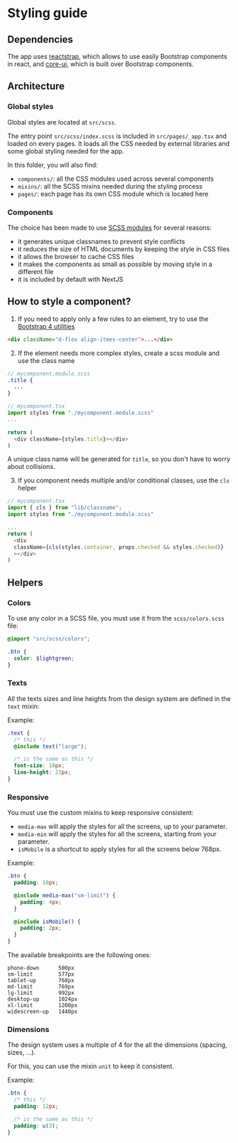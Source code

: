 # Styling guide

## Dependencies

The app uses [reactstrap](https://github.com/reactstrap/reactstrap), which allows to use easily Bootstrap components in react, and [core-ui](https://github.com/coreui/coreui), which is built over Bootstrap components.

## Architecture

### Global styles

Global styles are located at `src/scss`.

The entry point `src/scss/index.scss` is included in `src/pages/_app.tsx` and loaded on every pages.
It loads all the CSS needed by external libraries and some global styling needed for the app.

In this folder, you will also find:

- `components/`: all the CSS modules used across several components
- `mixins/`: all the SCSS mixins needed during the styling process
- `pages/`: each page has its own CSS module which is located here

### Components

The choice has been made to use [SCSS modules](https://create-react-app.dev/docs/adding-a-css-modules-stylesheet/) for several reasons:

- it generates unique classnames to prevent style conflicts
- it reduces the size of HTML documents by keeping the style in CSS files
- it allows the browser to cache CSS files
- it makes the components as small as possible by moving style in a different file
- it is included by default with NextJS

## How to style a component?

1. If you need to apply only a few rules to an element, try to use the [Bootstrap 4 utilities](https://getbootstrap.com/docs/4.0/utilities)

```html
<div className="d-flex align-itmes-center">...</div>
```

2. If the element needs more complex styles, create a scss module and use the class name

```scss
// mycomponent.module.scss
.title {
  ...
}
```

```js
// mycomponent.tsx
import styles from "./mycomponent.module.scss"
...

return (
  <div className={styles.title}></div>
)
```

A unique class name will be generated for `title`, so you don't have to worry about collisions.

3. If you component needs multiple and/or conditional classes, use the `cls` helper

```js
// mycomponent.tsx
import { cls } from "lib/classname";
import styles from "./mycomponent.module.scss"

...
return (
  <div
  className={cls(styles.container, props.checked && styles.checked)}
  ></div>
)
```

## Helpers

### Colors

To use any color in a SCSS file, you must use it from the `scss/colors.scss` file:

```scss
@import "src/scss/colors";

.btn {
  color: $lightgreen;
}
```

### Texts

All the texts sizes and line heights from the design system are defined in the `text` mixin:

Example:

```scss
.text {
  /* this */
  @include text("large");

  /* is the same as this */
  font-size: 18px;
  line-height: 23px;
}
```

### Responsive

You must use the custom mixins to keep responsive consistent:

- `media-max` will apply the styles for all the screens, up to your parameter.
- `media-min` will apply the styles for all the screens, starting from your parameter.
- `isMobile` is a shortcut to apply styles for all the screens below 768px.

Example:

```scss
.btn {
  padding: 10px;

  @include media-max("sm-limit") {
    padding: 4px;
  }

  @include isMobile() {
    padding: 2px;
  }
}
```

The available breakpoints are the following ones:

```
phone-down      500px
sm-limit        577px
tablet-up       768px
md-limit        769px
lg-limit        992px
desktop-up      1024px
xl-limit        1200px
widescreen-up   1440px
```

### Dimensions

The design system uses a multiple of 4 for the all the dimensions (spacing, sizes, ...).

For this, you can use the mixin `unit` to keep it consistent.

Example:

```scss
.btn {
  /* this */
  padding: 12px;

  /* is the same as this */
  padding: u(3);
}
```
